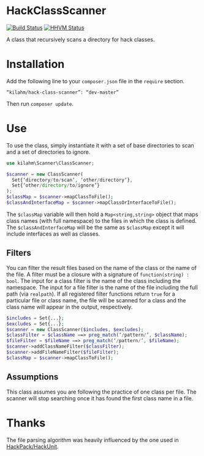 HackClassScanner
================
[![Build Status](https://travis-ci.org/kilahm/HackClassScanner.svg)](https://travis-ci.org/kilahm/HackClassScanner) [![HHVM Status](http://hhvm.h4cc.de/badge/kilahm/hack-class-scanner.svg)](http://hhvm.h4cc.de/package/kilahm/hack-class-scanner)

A class that recursively scans a directory for hack classes.

Installation
===========
Add the following line to your `composer.json` file in the `require` section.

```
“kilahm/hack-class-scanner”: “dev-master”
```

Then run `composer update`.

Use
===

To use the class, simply instantiate it with a set of base directories to scan and a set of directories to ignore.

```php
use kilahm\Scanner\ClassScanner;

$scanner = new ClassScanner(
  Set{‘directory/to/scan’, ‘other/directory’},
  Set{‘other/directory/to/ignore’}
);
$classMap = $scanner->mapClassToFile();
$classAndInterfaceMap = $scanner->mapClassOrInterfaceToFile();
```

The `$classMap` variable will then hold a `Map<string,string>` object that maps class names (with full namespace) to the files in which the class is defined.
The `$classAndInterfaceMap` will be the same as `$classMap` except it will include interfaces as well as classes.

## Filters

You can filter the result files based on the name of the class or the name of the file. A filter must be a closure with a signature of `function(string) : bool`.
The input for a class filter is the name of the class including the namespace.  The input for a file filter is the name of the file including the full path (via `realpath`).
If all registered filter functions return `true` for a particular file or class name, the file will be scanned for a class and the class name will appear in the output, respectively.

```php
$includes = Set{...};
$excludes = Set{...};
$scanner = new ClassScanner($includes, $excludes);
$classFilter = $className ==> preg_match(‘/pattern/’, $className);
$fileFilter = $fileName ==> preg_match(‘/pattern/’, $fileName);
$scanner->addClassNameFilter($classFilter);
$scanner->addFileNameFilter($fileFilter);
$classMap = $scanner->mapClassToFile();
```

## Assumptions

This class assumes you are following the practice of one class per file.  The scanner will stop searching once it has found the first class name in a file.

Thanks
======

The file parsing algorithm was heavily influenced by the one used in [HackPack/HackUnit](https://github.com/HackPack/HackUnit).
